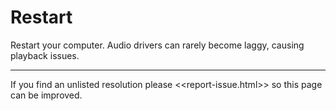 # Restart
Restart your computer. Audio drivers can rarely become laggy, causing playback issues.

---

If you find an unlisted resolution please <<report-issue.html>> so this page can be improved.  
